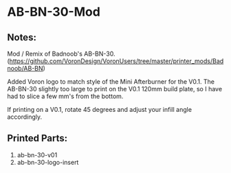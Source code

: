 # AB-BN-30-Mod

## Notes:
Mod / Remix of Badnoob's AB-BN-30. (https://github.com/VoronDesign/VoronUsers/tree/master/printer_mods/Badnoob/AB-BN)

Added Voron logo to match style of the Mini Afterburner for the V0.1. The AB-BN-30 slightly too large to print on the V0.1 120mm build plate, so I have had to slice a few mm's from the bottom. 

If printing on a V0.1, rotate 45 degrees and adjust your infill angle accordingly. 


## Printed Parts:
1. ab-bn-30-v01
2. ab-bn-30-logo-insert